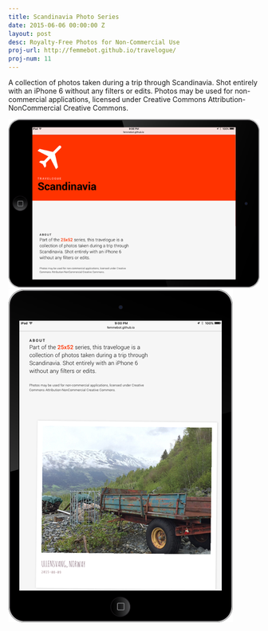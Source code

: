 ```yaml
---
title: Scandinavia Photo Series
date: 2015-06-06 00:00:00 Z
layout: post
desc: Royalty-Free Photos for Non-Commercial Use
proj-url: http://femmebot.github.io/travelogue/
proj-num: 11
---
```


A collection of photos taken during a trip through Scandinavia. Shot entirely with an iPhone 6 without any filters or edits. Photos may be used for non-commercial applications, licensed under Creative Commons Attribution-NonCommercial Creative Commons.


![Travelogue: Scandinavia Photo Series](../images/12-h.png)
![Travelogue: Scandinavia Photo Series](../images/12-v.png)

